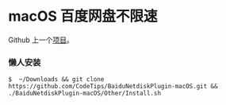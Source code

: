# macOS 百度网盘不限速

Github 上一个[项目](https://github.com/CodeTips/BaiduNetdiskPlugin-macOS)。

### 懒人安装

    $  ~/Downloads && git clone https://github.com/CodeTips/BaiduNetdiskPlugin-macOS.git && ./BaiduNetdiskPlugin-macOS/Other/Install.sh

